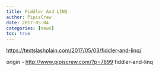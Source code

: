 ```yaml
---
title: Fiddler And LINQ
author: PipisCrew
date: 2017-05-04
categories: [news]
toc: true
---
```


https://textslashplain.com/2017/05/03/fiddler-and-linq/

origin - http://www.pipiscrew.com/?p=7899 fiddler-and-linq